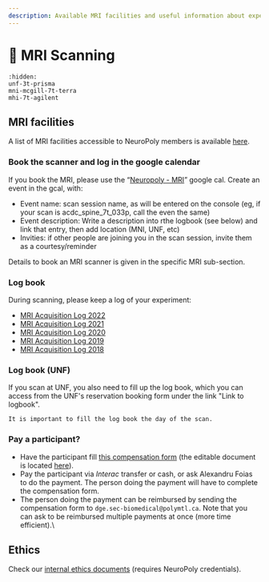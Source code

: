 ```yaml
---
description: Available MRI facilities and useful information about experiments.
---
```


# <span>🧲</span> MRI Scanning

```{toctree}
:hidden:
unf-3t-prisma
mni-mcgill-7t-terra
mhi-7t-agilent
```

## MRI facilities

A list of MRI facilities accessible to NeuroPoly members is available [here](https://neuropoly.gitbook.io/workspace/facilities#mri-facilities).&#x20;

### Book the scanner and log in the google calendar

If you book the MRI, please use the “[Neuropoly - MRI](https://calendar.google.com/calendar/embed?src=k4moiei5d2lh84iokouk6lt84o%40group.calendar.google.com\&ctz=America%2FToronto)” google cal. 
Create an event in the gcal, with:
* Event name: scan session name, as will be entered on the console (eg, if your scan is acdc_spine_7t_033p, call the even the same)
* Event description: Write a description into rthe logbook (see below) and link that entry, then add location (MNI, UNF, etc)
* Invities: if other people are joining you in the scan session, invite them as a courtesy/reminder 

Details to book an MRI scanner is given in the specific MRI sub-section.&#x20;

### Log book

During scanning, please keep a log of your experiment:

* [MRI Acquisition Log 2022](https://docs.google.com/document/d/1TdBOc2zbDAyLAB5ps7Ls6vB4iISlsonbDusjUKxeYUc/edit)
* [MRI Acquisition Log 2021](https://docs.google.com/document/d/1NXUi0mshi7qaN\_Ge3A0J4dU4HSWhsBFGWA10gcXPphg/edit)
* [MRI Acquisition Log 2020](https://docs.google.com/document/d/1YqSS7ZC2LcPiDEyRfaXpCNyvHEjOPbB5OpELdMt9S1M/edit)
* [MRI Acquisition Log 2019](https://docs.google.com/document/d/1g8H2KxZ5NNIPmhCu9VIDr34VgskPOHVJBfOqMX7BHR8/edit)
* [MRI Acquisition Log 2018](https://docs.google.com/document/d/1AgnNL4Kl51Cl8J2h5VJhzOpB3O1EUrWy8\_mgb7dbvVA/edit#heading=h.hubt91p52z5p)

### Log book (UNF)

If you scan at UNF, you also need to fill up the log book, which you can access from the UNF's reservation booking form under the link "Link to logbook". 

```{warning}
It is important to fill the log book the day of the scan.
```

### Pay a participant?

* Have the participant fill [this compensation form](https://drive.google.com/file/d/1lJw3trkPCvQSfN9paHt5WmiatLp8jmCI/view?usp=sharing) (the editable document is located [here](https://drive.google.com/drive/folders/1b9O\_sCaBzGxk97TPMjdBlS7biZnwC7Dl)).
* Pay the participant via _Interac_ transfer or cash, or ask Alexandru Foias to do the payment. The person doing the payment will have to complete the compensation form.
* The person doing the payment can be reimbursed by sending the compensation form to `dge.sec-biomedical@polymtl.ca`. Note that you can ask to be reimbursed multiple payments at once (more time efficient).\


## ​Ethics

Check our [internal ethics documents](https://docs.google.com/document/d/16Gkday0rOIOy\_Mn8yOUtXQ9il\_fbOufaHTe\_Ek5pAB0/edit?usp=sharing) (requires NeuroPoly credentials).[\
](https://neuropoly.gitbook.io/neuropoly-lab/mri-coils/7t-agilent-icm)

